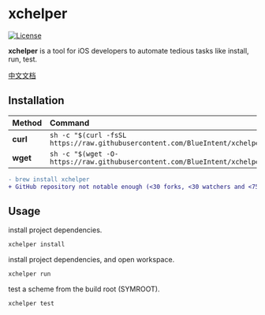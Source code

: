 # xchelper

[![License](https://img.shields.io/github/license/blueintent/xchelper)](https://github.com/blueintent/xchelper/blob/main/LICENSE)

__xchelper__ is a tool for iOS developers to automate tedious tasks like install, run, test.

[中文文档](./README_cn.md)

## Installation

| Method    | Command                                                                                           |
|:----------|:--------------------------------------------------------------------------------------------------|
| **curl**  | `sh -c "$(curl -fsSL https://raw.githubusercontent.com/BlueIntent/xchelper/main/scripts/install.sh)"` |
| **wget**  | `sh -c "$(wget -O- https://raw.githubusercontent.com/BlueIntent/xchelper/main/scripts/install.sh)"`   |
``` diff
- brew install xchelper
+ GitHub repository not notable enough (<30 forks, <30 watchers and <75 stars)
```

## Usage

install project dependencies.
```bash 
xchelper install
```

install project dependencies, and open workspace.
```bash 
xchelper run
```

test a scheme from the build root (SYMROOT).
```bash 
xchelper test
```